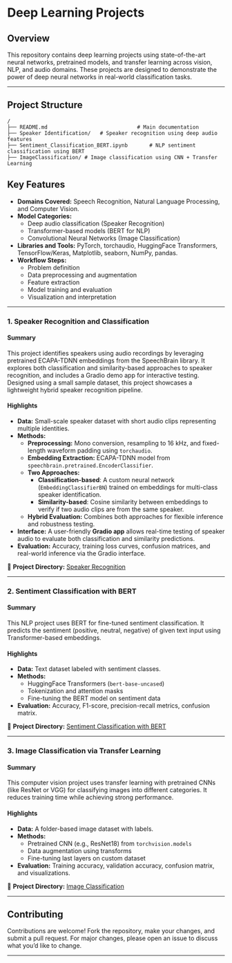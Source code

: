 # Deep Learning Projects

## **Overview**
This repository contains deep learning projects using state-of-the-art neural networks, pretrained models, and transfer learning across vision, NLP, and audio domains. These projects are designed to demonstrate the power of deep neural networks in real-world classification tasks.

---

## **Project Structure**

```plaintext
/
├── README.md                             # Main documentation
├── Speaker Identification/   # Speaker recognition using deep audio features
├── Sentiment_Classification_BERT.ipynb       # NLP sentiment classification using BERT
├── ImageClassification/ # Image classification using CNN + Transfer Learning

```
## **Key Features**

- **Domains Covered:** Speech Recognition, Natural Language Processing, and Computer Vision.
- **Model Categories:**
  - Deep audio classification (Speaker Recognition)
  - Transformer-based models (BERT for NLP)
  - Convolutional Neural Networks (Image Classification)
- **Libraries and Tools:** PyTorch, torchaudio, HuggingFace Transformers, TensorFlow/Keras, Matplotlib, seaborn, NumPy, pandas.
- **Workflow Steps:**
  - Problem definition
  - Data preprocessing and augmentation
  - Feature extraction
  - Model training and evaluation
  - Visualization and interpretation

---

### **1. Speaker Recognition and Classification**

#### **Summary**
This project identifies speakers using audio recordings by leveraging pretrained ECAPA-TDNN embeddings from the SpeechBrain library. It explores both classification and similarity-based approaches to speaker recognition, and includes a Gradio demo app for interactive testing. Designed using a small sample dataset, this project showcases a lightweight hybrid speaker recognition pipeline.

#### **Highlights**
- **Data:** Small-scale speaker dataset with short audio clips representing multiple identities.
- **Methods:**
  - **Preprocessing:** Mono conversion, resampling to 16 kHz, and fixed-length waveform padding using `torchaudio`.
  - **Embedding Extraction:** ECAPA-TDNN model from `speechbrain.pretrained.EncoderClassifier`.
  - **Two Approaches:**
    -  **Classification-based**: A custom neural network (`EmbeddingClassifierBN`) trained on embeddings for multi-class speaker identification.
    -  **Similarity-based**: Cosine similarity between embeddings to verify if two audio clips are from the same speaker.
  - **Hybrid Evaluation:** Combines both approaches for flexible inference and robustness testing.
- **Interface:** A user-friendly **Gradio app** allows real-time testing of speaker audio to evaluate both classification and similarity predictions.
- **Evaluation:** Accuracy, training loss curves, confusion matrices, and real-world inference via the Gradio interface.

📁 **Project Directory:** [Speaker Recognition](./Speaker%20Identification/)

---

### **2. Sentiment Classification with BERT**

#### **Summary**
This NLP project uses BERT for fine-tuned sentiment classification. It predicts the sentiment (positive, neutral, negative) of given text input using Transformer-based embeddings.

#### **Highlights**
- **Data:** Text dataset labeled with sentiment classes.
- **Methods:**
  - HuggingFace Transformers (`bert-base-uncased`)
  - Tokenization and attention masks
  - Fine-tuning the BERT model on sentiment data
- **Evaluation:** Accuracy, F1-score, precision-recall metrics, confusion matrix.

📁 **Project Directory:** [Sentiment Classification with BERT](./Sentiment_Classification_with_BERT_via_Transfer_Learning.ipynb)

---

### **3. Image Classification via Transfer Learning**

#### **Summary**
This computer vision project uses transfer learning with pretrained CNNs (like ResNet or VGG) for classifying images into different categories. It reduces training time while achieving strong performance.

#### **Highlights**
- **Data:** A folder-based image dataset with labels.
- **Methods:**
  - Pretrained CNN (e.g., ResNet18) from `torchvision.models`
  - Data augmentation using transforms
  - Fine-tuning last layers on custom dataset
- **Evaluation:** Training accuracy, validation accuracy, confusion matrix, and visualizations.

📁 **Project Directory:** [Image Classification](./ImageClassification_TransferLearning/)

---

## **Contributing**

Contributions are welcome! Fork the repository, make your changes, and submit a pull request. For major changes, please open an issue to discuss what you’d like to change.

---
